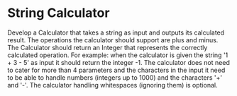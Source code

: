 String Calculator
=================

Develop a Calculator that takes a string as input and outputs its calculated result. The operations the 
calculator should support are plus and minus. The Calculator should return an Integer that represents 
the correctly calculated operation. For example: when the calculator is given the string '1 + 3 - 5' as 
input it should return the integer -1. The calculator does not need to cater for more than 4 parameters 
and the characters in the input it need to be able to handle numbers (integers up to 1000) and the 
characters '+' and '-'. The calculator handling whitespaces (ignoring them) is optional.
